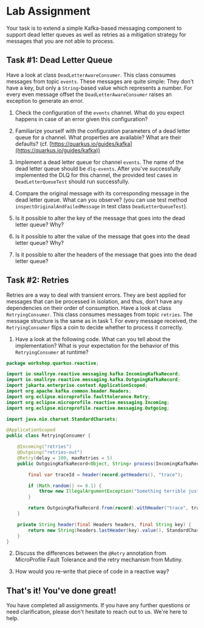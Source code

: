 # Lab Assignment

Your task is to extend a simple Kafka-based messaging component to support dead letter queues as well as retries as a mitigation strategy for messages that you are not able to process.

## Task #1: Dead Letter Queue

Have a look at class `DeadLetterAwareConsumer`. This class consumes messages from topic `events`. These messages are quite simple: They don't have a key, but only a `String`-based value which represents a number. For every even message offset the `DeadLetterAwareConsumer` raises an exception to generate an error.

1. Check the configuration of the `events` channel. What do you expect happens in case of an error given this configuration?

2. Familiarize yourself with the configuration parameters of a dead letter queue for a channel. What properties are available? What are their defaults? (cf. [https://quarkus.io/guides/kafka](https://quarkus.io/guides/kafka))

3. Implement a dead letter queue for channel `events`. The name of the dead letter queue should be `dlq-events`. After you've successfully implemented the DLQ for this channel, the provided test cases in `DeadLetterQueueTest` should run successfully.

4. Compare the original message with its corresponding message in the dead letter queue. What can you observe? (you can use test method `inspectOriginalAndFailedMessage` in test class `DeadLetterQueueTest`).

5. Is it possible to alter the key of the message that goes into the dead letter queue? Why?

6. Is it possible to alter the value of the message that goes into the dead letter queue? Why?

7. Is it possible to alter the headers of the message that goes into the dead letter queue?

## Task #2: Retries

Retries are a way to deal with transient errors. They are best applied for messages that can be processed in isolation, and thus, don't have any dependencies on their order of consumption. Have a look at class `RetryingConsumer`. This class consumes messages from topic `retries`. The message structure is the same as in task 1. For every message received, the `RetryingConsumer` flips a coin to decide whether to process it correctly.

1. Have a look at the following code. What can you tell about the implementation? What is your expectation for the behavior of this `RetryingConsumer` at runtime?

```java
package workshop.quarkus.reactive;

import io.smallrye.reactive.messaging.kafka.IncomingKafkaRecord;
import io.smallrye.reactive.messaging.kafka.OutgoingKafkaRecord;
import jakarta.enterprise.context.ApplicationScoped;
import org.apache.kafka.common.header.Headers;
import org.eclipse.microprofile.faulttolerance.Retry;
import org.eclipse.microprofile.reactive.messaging.Incoming;
import org.eclipse.microprofile.reactive.messaging.Outgoing;

import java.nio.charset.StandardCharsets;

@ApplicationScoped
public class RetryingConsumer {

    @Incoming("retries")
    @Outgoing("retries-out")
    @Retry(delay = 100, maxRetries = 5)
    public OutgoingKafkaRecord<Object, String> process(IncomingKafkaRecord<Object, String> record) {

        final var traceId = header(record.getHeaders(), "trace");

        if (Math.random() <= 0.1) {
            throw new IllegalArgumentException("Something terrible just happened");
        }

        return OutgoingKafkaRecord.from(record).withHeader("trace", traceId);
    }

    private String header(final Headers headers, final String key) {
        return new String(headers.lastHeader(key).value(), StandardCharsets.UTF_8);
    }
}
```

2. Discuss the differences between the `@Retry` annotation from MicroProfile Fault Tolerance and the retry mechanism from Mutiny.

3. How would you re-write that piece of code in a reactive way?

## That's it! You've done great!

You have completed all assignments. If you have any further questions or need clarification, please don't hesitate to reach out to us. We're here to help.
